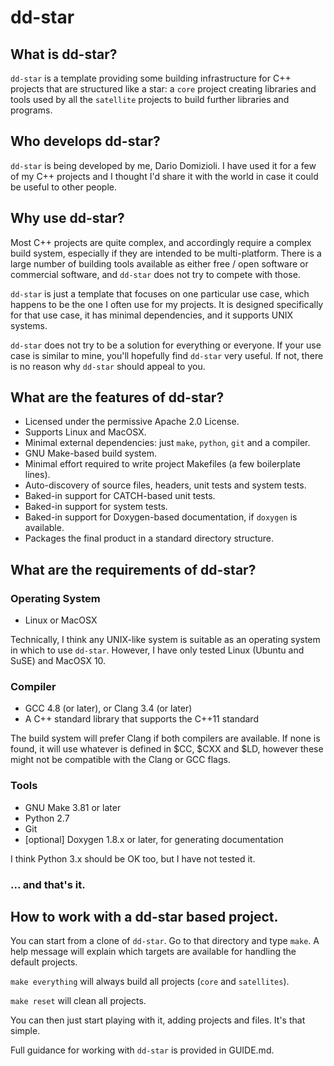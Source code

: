 # dd-star

## What is dd-star?

`dd-star` is a template providing some building infrastructure for C++ projects
that are structured like a star: a `core` project creating libraries and tools
used by all the `satellite` projects to build further libraries and programs.

## Who develops dd-star?

`dd-star` is being developed by me, Dario Domizioli. I have used it for a few
of my C++ projects and I thought I'd share it with the world in case it could be
useful to other people.

## Why use dd-star?

Most C++ projects are quite complex, and accordingly require a complex build
system, especially if they are intended to be multi-platform. There is a large
number of building tools available as either free / open software or commercial
software, and `dd-star` does not try to compete with those.

`dd-star` is just a template that focuses on one particular use case, which
happens to be the one I often use for my projects. It is designed specifically
for that use case, it has minimal dependencies, and it supports UNIX systems.

`dd-star` does not try to be a solution for everything or everyone. If your use
case is similar to mine, you'll hopefully find `dd-star` very useful. If not,
there is no reason why `dd-star` should appeal to you.

## What are the features of dd-star?

* Licensed under the permissive Apache 2.0 License.
* Supports Linux and MacOSX.
* Minimal external dependencies: just `make`, `python`, `git` and a compiler.
* GNU Make-based build system.
* Minimal effort required to write project Makefiles (a few boilerplate lines).
* Auto-discovery of source files, headers, unit tests and system tests.
* Baked-in support for CATCH-based unit tests.
* Baked-in support for system tests.
* Baked-in support for Doxygen-based documentation, if `doxygen` is available.
* Packages the final product in a standard directory structure.

## What are the requirements of dd-star?

### Operating System

* Linux or MacOSX

Technically, I think any UNIX-like system is suitable as an operating system in
which to use `dd-star`. However, I have only tested Linux (Ubuntu and SuSE) and
MacOSX 10.

### Compiler

* GCC 4.8 (or later), or Clang 3.4 (or later)
* A C++ standard library that supports the C++11 standard

The build system will prefer Clang if both compilers are available. If none is
found, it will use whatever is defined in $CC, $CXX and $LD, however these might
not be compatible with the Clang or GCC flags.

### Tools

* GNU Make 3.81 or later
* Python 2.7
* Git
* [optional] Doxygen 1.8.x or later, for generating documentation

I think Python 3.x should be OK too, but I have not tested it.

### ... and that's it.

## How to work with a dd-star based project.

You can start from a clone of `dd-star`. Go to that directory and type `make`.
A help message will explain which targets are available for handling the default
projects.

`make everything` will always build all projects (`core` and `satellites`).

`make reset` will clean all projects.

You can then just start playing with it, adding projects and files. It's that
simple.

Full guidance for working with `dd-star` is provided in GUIDE.md.
